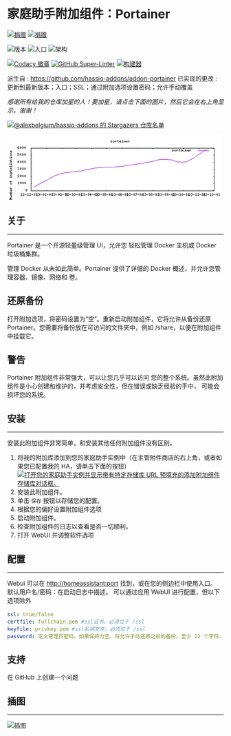 # 家庭助手附加组件：Portainer

[![捐赠][donation-badge]](https://www.buymeacoffee.com/alexbelgium)
[![捐赠][paypal-badge]](https://www.paypal.com/donate/?hosted_button_id=DZFULJZTP3UQA)

![版本](https://img.shields.io/badge/dynamic/json?label=Version&query=%24.version&url=https%3A%2F%2Fraw.githubusercontent.com%2Falexbelgium%2Fhassio-addons%2Fmaster%2Fportainer%2Fconfig.json)
![入口](https://img.shields.io/badge/dynamic/json?label=Ingress&query=%24.ingress&url=https%3A%2F%2Fraw.githubusercontent.com%2Falexbelgium%2Fhassio-addons%2Fmaster%2Fportainer%2Fconfig.json)
![架构](https://img.shields.io/badge/dynamic/json?color=success&label=Arch&query=%24.arch&url=https%3A%2F%2Fraw.githubusercontent.com%2Falexbelgium%2Fhassio-addons%2Fmaster%2Fportainer%2Fconfig.json)

[![Codacy 徽章](https://app.codacy.com/project/badge/Grade/9c6cf10bdbba45ecb202d7f579b5be0e)](https://www.codacy.com/gh/alexbelgium/hassio-addons/dashboard?utm_source=github.com&utm_medium=referral&utm_content=alexbelgium/hassio-addons&utm_campaign=Badge_Grade)
[![GitHub Super-Linter](https://img.shields.io/github/actions/workflow/status/alexbelgium/hassio-addons/weekly-supelinter.yaml?label=Lint%20code%20base)](https://github.com/alexbelgium/hassio-addons/actions/workflows/weekly-supelinter.yaml)
[![构建器](https://img.shields.io/github/actions/workflow/status/alexbelgium/hassio-addons/onpush_builder.yaml?label=Builder)](https://github.com/alexbelgium/hassio-addons/actions/workflows/onpush_builder.yaml)

[donation-badge]: https://img.shields.io/badge/Buy%20me%20a%20coffee%20(no%20paypal)-%23d32f2f?logo=buy-me-a-coffee&style=flat&logoColor=white
[paypal-badge]: https://img.shields.io/badge/Buy%20me%20a%20coffee%20with%20Paypal-0070BA?logo=paypal&style=flat&logoColor=white

派生自 : https://github.com/hassio-addons/addon-portainer
已实现的更改 : 更新到最新版本；入口；SSL；通过附加选项设置密码；允许手动覆盖

_感谢所有给我的仓库加星的人！要加星，请点击下面的图片，然后它会在右上角显示。谢谢！_

[![@alexbelgium/hassio-addons 的 Stargazers 仓库名单](https://raw.githubusercontent.com/alexbelgium/hassio-addons/master/.github/stars2.svg)](https://github.com/alexbelgium/hassio-addons/stargazers)

![下载演变](https://raw.githubusercontent.com/alexbelgium/hassio-addons/master/portainer/stats.png)

## 关于

---

Portainer 是一个开源轻量级管理 UI，允许您
轻松管理 Docker 主机或 Docker 垃圾桶集群。

管理 Docker 从未如此简单。Portainer 提供了详细的
Docker 概述，并允许您管理容器、镜像、网络和
卷。

## 还原备份

打开附加选项，将密码设置为“空”。重新启动附加组件，它将允许从备份还原 Portainer。您需要将备份放在可访问的文件夹中，例如 /share，以便在附加组件中挂载它。

## 警告

Portainer 附加组件非常强大，可以让您几乎可以访问
您的整个系统。虽然此附加组件是小心创建和维护的，并考虑安全性，但在错误或缺乏经验的手中，
可能会损坏您的系统。

## 安装

---

安装此附加组件非常简单，和安装其他任何附加组件没有区别。

1. 将我的附加库添加到您的家庭助手实例中（在主管附件商店的右上角，或者如果您已配置我的 HA，请单击下面的按钮）
   [![打开您的家庭助手实例并显示带有特定存储库 URL 预填充的添加附加组件存储库对话框。](https://my.home-assistant.io/badges/supervisor_add_addon_repository.svg)](https://my.home-assistant.io/redirect/supervisor_add_addon_repository/?repository_url=https%3A%2F%2Fgithub.com%2Falexbelgium%2Fhassio-addons)
2. 安装此附加组件。
3. 单击 `保存` 按钮以存储您的配置。
4. 根据您的偏好设置附加组件选项
5. 启动附加组件。
6. 检查附加组件的日志以查看是否一切顺利。
7. 打开 WebUI 并调整软件选项

## 配置

---

Webui 可以在 <http://homeassistant:port> 找到，或在您的侧边栏中使用入口。
默认用户名/密码：在启动日志中描述。
可以通过应用 WebUI 进行配置，但以下选项除外

```yaml
ssl: true/false
certfile: fullchain.pem #ssl证书，必须位于 /ssl
keyfile: privkey.pem #ssl私钥文件，必须位于 /ssl
password: 定义管理员密码。如果保持为空，将允许手动还原之前的备份。至少 12 个字符。
```

## 支持

在 GitHub 上创建一个问题

## 插图

---

![插图](https://github.com/hassio-addons/addon-portainer/raw/main/images/screenshot.png)